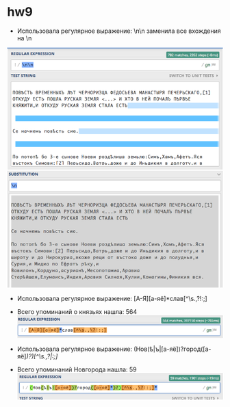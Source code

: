 # hw9

* Использовала регулярное выражение: \n\n заменила все вхождения на \n

![](https://github.com/pokhodayann/hw9/blob/master/Снимок%20экрана%202018-06-01%20в%2023.08.05.png?raw=true)
![](https://github.com/pokhodayann/hw9/blob/master/Снимок%20экрана%202018-06-01%20в%2023.08.19.png?raw=true)

* Использовала регулярное выражение: [А-Я][а-яё]*слав[^\s.,\?!:;]
* Всего упоминаний о князьях нашла: 564
![](https://github.com/pokhodayann/hw9/blob/master/Снимок%20экрана%202018-06-01%20в%2023.09.59.png?raw=true)

* Использовала регулярное выражение: (Нов(ѣ|ъ|[а-яё])?город([а-яё]*)?)[^\s.,\?|:;]* 
* Всего упоминаний Новгорода нашла: 59
![](https://github.com/pokhodayann/hw9/blob/master/Снимок%20экрана%202018-06-01%20в%2023.10.26.png?raw=true)
